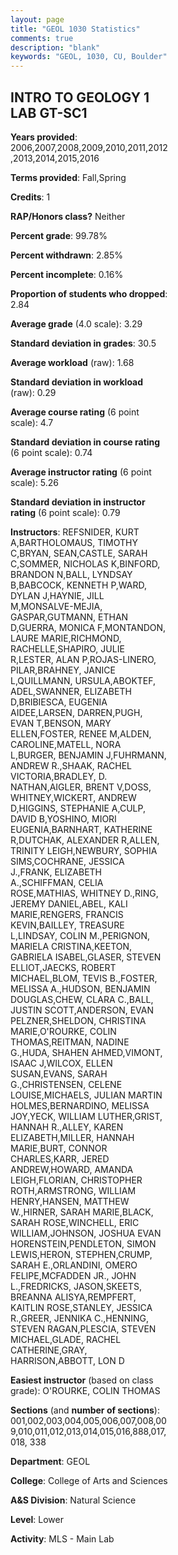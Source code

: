 ```yaml
---
layout: page
title: "GEOL 1030 Statistics"
comments: true
description: "blank"
keywords: "GEOL, 1030, CU, Boulder"
--- 
```

<head>
<script src="https://ajax.googleapis.com/ajax/libs/jquery/2.1.3/jquery.min.js"></script>
<script src="https://dl.dropboxusercontent.com/s/pc42nxpaw1ea4o9/highcharts.js?dl=0"></script>
<!-- <script src="../assets/js/highcharts.js"></script> -->
<style type="text/css">@font-face {
	font-family: "Bebas Neue";
	src: url(https://www.filehosting.org/file/details/544349/BebasNeue%20Regular.otf) format("opentype");
	}
	h1.Bebas { 
		font-family: "Bebas Neue", Verdana, Tahoma;
	}
</style>
</head>
<body>
	<div id="container" style="float: right; width: 45%; height: 88%; margin-left: 2.5%; margin-right: 2.5%;"></div>
	<script language="JavaScript">
		$(document).ready(function() {
		var chart = {type: 'column'};
		var title = {text: 'Grade Distribution'};
		var xAxis = {categories: ['A','B','C','D','F'],crosshair: true};
		var yAxis = {min: 0,title: {text: 'Percentage'}};
		var tooltip = {headerFormat: '<center><b><span style="font-size:20px">{point.key}</span></b></center>',
		               pointFormat: '<td style="padding:0"><b>{point.y:.1f}%</b></td>',
		               footerFormat: '</table>',shared: true,useHTML: true};
		var plotOptions = {column: {pointPadding: 0.0,borderWidth: 0}};  
		var credits = {enabled: false};var series= [{name: 'Percent',data: [48.09,38.64,10.45,1.76,1.05,]}];
		var json = {};
		json.chart = chart;
		json.title = title;
		json.tooltip = tooltip;
		json.xAxis = xAxis;
		json.yAxis = yAxis;  
		json.series = series;
		json.plotOptions = plotOptions;  
		json.credits = credits;
		$('#container').highcharts(json);
	});
	</script>
</body>
			   
## INTRO TO GEOLOGY 1 LAB GT-SC1

**Years provided**: 2006,2007,2008,2009,2010,2011,2012,2013,2014,2015,2016

**Terms provided**: Fall,Spring

**Credits**: 1

**RAP/Honors class?** Neither

**Percent grade**: 99.78%

**Percent withdrawn**: 2.85%

**Percent incomplete**: 0.16%

**Proportion of students who dropped**: 2.84

**Average grade** (4.0 scale): 3.29

**Standard deviation in grades**: 30.5

**Average workload** (raw): 1.68

**Standard deviation in workload** (raw): 0.29

**Average course rating** (6 point scale): 4.7

**Standard deviation in course rating** (6 point scale): 0.74

**Average instructor rating** (6 point scale): 5.26

**Standard deviation in instructor rating** (6 point scale): 0.79

**Instructors**: REFSNIDER, KURT A,BARTHOLOMAUS, TIMOTHY C,BRYAN, SEAN,CASTLE, SARAH C,SOMMER, NICHOLAS K,BINFORD, BRANDON N,BALL, LYNDSAY B,BABCOCK, KENNETH P,WARD, DYLAN J,HAYNIE, JILL M,MONSALVE-MEJIA, GASPAR,GUTMANN, ETHAN D,GUERRA, MONICA F,MONTANDON, LAURE MARIE,RICHMOND, RACHELLE,SHAPIRO, JULIE R,LESTER, ALAN P,ROJAS-LINERO, PILAR,BRAHNEY, JANICE L,QUILLMANN, URSULA,ABOKTEF, ADEL,SWANNER, ELIZABETH D,BRIBIESCA, EUGENIA AIDEE,LARSEN, DARREN,PUGH, EVAN T,BENSON, MARY ELLEN,FOSTER, RENEE M,ALDEN, CAROLINE,MATELL, NORA L,BURGER, BENJAMIN J,FUHRMANN, ANDREW R.,SHAAK, RACHEL VICTORIA,BRADLEY, D. NATHAN,AIGLER, BRENT V,DOSS, WHITNEY,WICKERT, ANDREW D,HIGGINS, STEPHANIE A,CULP, DAVID B,YOSHINO, MIORI EUGENIA,BARNHART, KATHERINE R,DUTCHAK, ALEXANDER R,ALLEN, TRINITY LEIGH,NEWBURY, SOPHIA SIMS,COCHRANE, JESSICA J.,FRANK, ELIZABETH A.,SCHIFFMAN, CELIA ROSE,MATHIAS, WHITNEY D.,RING, JEREMY DANIEL,ABEL, KALI MARIE,RENGERS, FRANCIS KEVIN,BAILLEY, TREASURE L,LINDSAY, COLIN M.,PERIGNON, MARIELA CRISTINA,KEETON, GABRIELA ISABEL,GLASER, STEVEN ELLIOT,JAECKS, ROBERT MICHAEL,BLOM, TEVIS B.,FOSTER, MELISSA A.,HUDSON, BENJAMIN DOUGLAS,CHEW, CLARA C.,BALL, JUSTIN SCOTT,ANDERSON, EVAN PELZNER,SHELDON, CHRISTINA MARIE,O'ROURKE, COLIN THOMAS,REITMAN, NADINE G.,HUDA, SHAHEN AHMED,VIMONT, ISAAC J,WILCOX, ELLEN SUSAN,EVANS, SARAH G.,CHRISTENSEN, CELENE LOUISE,MICHAELS, JULIAN MARTIN HOLMES,BERNARDINO, MELISSA JOY,YECK, WILLIAM LUTHER,GRIST, HANNAH R.,ALLEY, KAREN ELIZABETH,MILLER, HANNAH MARIE,BURT, CONNOR CHARLES,KARR, JERED ANDREW,HOWARD, AMANDA LEIGH,FLORIAN, CHRISTOPHER ROTH,ARMSTRONG, WILLIAM HENRY,HANSEN, MATTHEW W.,HIRNER, SARAH MARIE,BLACK, SARAH ROSE,WINCHELL, ERIC WILLIAM,JOHNSON, JOSHUA EVAN HORENSTEIN,PENDLETON, SIMON LEWIS,HERON, STEPHEN,CRUMP, SARAH E.,ORLANDINI, OMERO FELIPE,MCFADDEN JR., JOHN L.,FREDRICKS, JASON,SKEETS, BREANNA ALISYA,REMPFERT, KAITLIN ROSE,STANLEY, JESSICA R.,GREER, JENNIKA C.,HENNING, STEVEN RAGAN,PLESCIA, STEVEN MICHAEL,GLADE, RACHEL CATHERINE,GRAY, HARRISON,ABBOTT, LON D

**Easiest instructor** (based on class grade): O'ROURKE, COLIN THOMAS

**Sections** (and **number of sections**): 001,002,003,004,005,006,007,008,009,010,011,012,013,014,015,016,888,017,018, 338

**Department**: GEOL

**College**: College of Arts and Sciences

**A&S Division**: Natural Science

**Level**: Lower

**Activity**: MLS - Main Lab